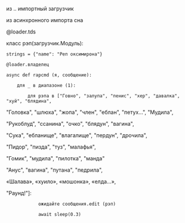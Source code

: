 из .. импортный загрузчик

из асинхронного импорта сна

@loader.tds

класс рэп(загрузчик.Модуль):

    strings = {"name": "Реп оксимирона"}

    @loader.владелец

    async def rapcmd (я, сообщение):

        для _ в диапазоне (1):

            для рэпа в ["Говно", "залупа", "пенис", "хер", "давалка", "хуй", "блядина",

"Головка", "шлюха", "жопа", "член", "еблан", "петух…", "Мудила",

"Рукоблуд", "ссанина", "очко", "блядун", "вагина",

"Сука", "ебланище", "влагалище", "пердун", "дрочила",

"Пидор", "пизда", "туз", "малафья",

"Гомик", "мудила", "пилотка", "манда"

"Анус", "вагина", "путана", "педрила",

«Шалава», «хуило», «мошонка», «елда…»,

"Раунд!"]:

                ожидайте сообщения.edit (рэп)

                await sleep(0.3)
